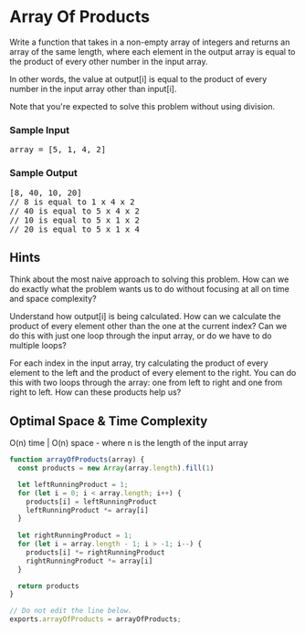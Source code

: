 # Array Of Products

<div class="html">
<p>
  Write a function that takes in a non-empty array of integers and returns an
  array of the same length, where each element in the output array is equal to
  the product of every other number in the input array.
</p>
<p>
  In other words, the value at <span>output[i]</span> is equal to the product of
  every number in the input array other than <span>input[i]</span>.
</p>
<p>Note that you're expected to solve this problem without using division.</p>
<h3>Sample Input</h3>
<pre><span class="CodeEditor-promptParameter">array</span> = [5, 1, 4, 2]
</pre>
<h3>Sample Output</h3>
<pre>[8, 40, 10, 20]
<span class="CodeEditor-promptComment">// 8 is equal to 1 x 4 x 2</span>
<span class="CodeEditor-promptComment">// 40 is equal to 5 x 4 x 2</span>
<span class="CodeEditor-promptComment">// 10 is equal to 5 x 1 x 2</span>
<span class="CodeEditor-promptComment">// 20 is equal to 5 x 1 x 4</span>
</pre>
</div>

<h2>Hints</h2>

<p>
Think about the most naive approach to solving this problem. How can we do exactly what the problem wants us to do without focusing at all on time and space complexity?
</p>
<p>
Understand how output[i] is being calculated. How can we calculate the product of every element other than the one at the current index? Can we do this with just one loop through the input array, or do we have to do multiple loops?
</p>
<p>
For each index in the input array, try calculating the product of every element to the left and the product of every element to the right. You can do this with two loops through the array: one from left to right and one from right to left. How can these products help us?
</p>
<h2>Optimal Space & Time Complexity</h2>

O(n) time | O(n) space - where n is the length of the input array

```javascript
function arrayOfProducts(array) {
  const products = new Array(array.length).fill(1)

  let leftRunningProduct = 1;
  for (let i = 0; i < array.length; i++) {
    products[i] = leftRunningProduct
    leftRunningProduct *= array[i]
  }
  
  let rightRunningProduct = 1;
  for (let i = array.length - 1; i > -1; i--) {
    products[i] *= rightRunningProduct
    rightRunningProduct *= array[i]
  }

  return products
}

// Do not edit the line below.
exports.arrayOfProducts = arrayOfProducts;

```